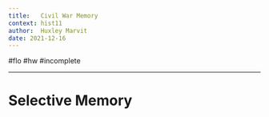 ```yaml
---
title:   Civil War Memory
context: hist11
author:  Huxley Marvit
date: 2021-12-16
---
```


#flo  #hw #incomplete 

***

# Selective Memory





